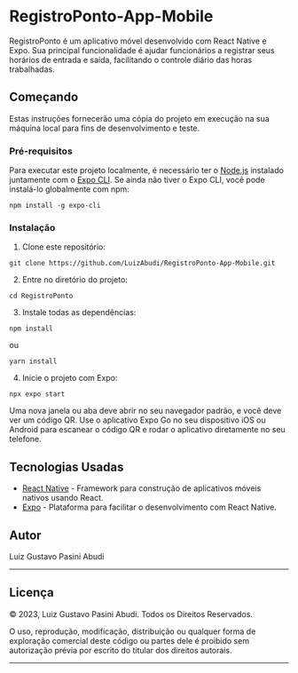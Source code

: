 # RegistroPonto-App-Mobile

RegistroPonto é um aplicativo móvel desenvolvido com React Native e Expo. Sua principal funcionalidade é ajudar funcionários a registrar seus horários de entrada e saída, facilitando o controle diário das horas trabalhadas.

## Começando

Estas instruções fornecerão uma cópia do projeto em execução na sua máquina local para fins de desenvolvimento e teste.

### Pré-requisitos

Para executar este projeto localmente, é necessário ter o [Node.js](https://nodejs.org/en/) instalado juntamente com o [Expo CLI](https://expo.dev/). Se ainda não tiver o Expo CLI, você pode instalá-lo globalmente com npm:

```
npm install -g expo-cli
```

### Instalação

1. Clone este repositório:

```
git clone https://github.com/LuizAbudi/RegistroPonto-App-Mobile.git
```

2. Entre no diretório do projeto:

```
cd RegistroPonto
```

3. Instale todas as dependências:

```
npm install
```

ou

```
yarn install
```

4. Inicie o projeto com Expo:

```
npx expo start
```

Uma nova janela ou aba deve abrir no seu navegador padrão, e você deve ver um código QR. Use o aplicativo Expo Go no seu dispositivo iOS ou Android para escanear o código QR e rodar o aplicativo diretamente no seu telefone.

## Tecnologias Usadas

- [React Native](https://reactnative.dev/) - Framework para construção de aplicativos móveis nativos usando React.
- [Expo](https://expo.dev/) - Plataforma para facilitar o desenvolvimento com React Native.

## Autor

Luiz Gustavo Pasini Abudi 

---

## Licença

© 2023, Luiz Gustavo Pasini Abudi. Todos os Direitos Reservados.

O uso, reprodução, modificação, distribuição ou qualquer forma de exploração comercial deste código ou partes dele é proibido sem autorização prévia por escrito do titular dos direitos autorais.

---

